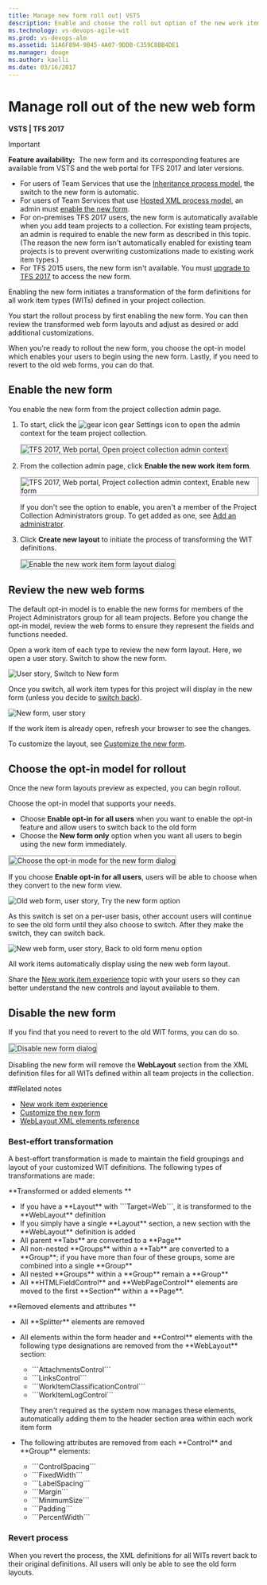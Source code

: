 ```yaml
---
title: Manage new form roll out| VSTS    
description: Enable and choose the roll out option of the new work item form for customizing the work tracking experience on the web portal when connecting to VSTS  
ms.technology: vs-devops-agile-wit
ms.prod: vs-devops-alm
ms.assetid: 51A6F894-9B45-4A07-9DDB-C359C8BB4DE1
ms.manager: douge
ms.author: kaelli
ms.date: 03/16/2017
---
```


# Manage roll out of the new web form


**VSTS | TFS 2017**  

>[!IMPORTANT]  
>**Feature availability:**&#160;&#160;The new form and its corresponding features are available from VSTS and the web portal for TFS 2017 and later versions.<br/> 
> - For users of Team Services that use the [Inheritance process model](../process/manage-process.md), the switch to the new form is automatic.<br/>
> - For users of Team Services that use [Hosted XML process model](../import-process/import-process.md), an admin must [enable the new form](../customize/manage-new-form-rollout.md).<br/>
> - For on-premises TFS 2017 users, the new form is automatically available when you add team projects to a collection. For existing team projects, an admin is required to enable the new form as described in this topic. (The reason the new form isn't automatically enabled for existing team projects is to prevent overwriting customizations made to existing work item types.) <br/>
> - For TFS 2015 users, the new form isn't available. You must [upgrade to TFS 2017](https://www.visualstudio.com/downloads/#team-foundation-server-2017) to access the new form.    

Enabling the new form initiates a transformation of the form definitions for all work item types (WITs) defined in your project collection. 

You start the rollout process by first enabling the new form. You can then review the transformed web form layouts and adjust as desired or add additional customizations. 

When you're ready to rollout the new form, you choose the opt-in model which enables your users to begin using the new form. Lastly, if you need to revert to the old web forms, you can do that.  


<a id="enable"></a>
## Enable the new form  

You enable the new form from the project collection admin page.     

1. To start, click the ![gear icon](../_img/icons/gear_icon.png) gear Settings icon to open the admin context for the team project collection.  

	<img src="_img/manage-new-form-open-tcp-admin-context.png" alt="TFS 2017, Web portal, Open project collection admin context" style="border: 2px solid #C3C3C3;" /> 
<!---   
	![Open admin context](../_img/icons/ALM_OpenAdminContext.png)  
 -->

2. From the collection admin page, click **Enable the new work item form**. 

	<img src="_img/manage-new-form-enable-new-form.png" alt="TFS 2017, Web portal, Project collection admin context, Enable new form" style="border: 2px solid #C3C3C3;" />

	If you don't see the option to enable, you aren't a member of the Project Collection Administrators group. To get added as one, see [Add an administrator](../../accounts/add-administrator-tfs.md).  

4. Click **Create new layout** to initiate the process of transforming the WIT definitions.  

	<img src="_img/manage-new-form-enable-new-form-dialog.png" alt="Enable the new work item form layout dialog" style="border: 2px solid #C3C3C3;" />


 
<!---
You enable the new form from the project collection admin page.    

1. To start, open the admin context for the team project.  

	![Open admin context](../process/_img/team-services-open-admin-context.png)  

2. From the collection admin page, click **Enable the new work item form**. 

	![Process tab](_img/m-new-form-admin-enable.png)

	If you don't see the option to enable, you aren't a member of the Project Collection Administrators group. To get added as one, see [Add an administrator](../../accounts/add-administrator-tfs.md).  

4. Click Create new layout to initiate the process of transforming the WIT definitions.  

	![Process tab](_img/m_new-form-enable.png)  
-->

<a id="review"></a>
## Review the new web forms  

The default opt-in model is to enable the new forms for members of the Project Administrators group for all team projects. Before you change the opt-in model, review the web forms to ensure they represent the fields and functions needed. 

Open a work item of each type to review the new form layout. Here, we open a user story. Switch to show the new form. 

![User story, Switch to New form](_img/m-new-form-try-switch.png)
 
Once you switch, all work item types for this project will display in the new form (unless you decide to [switch back](../process/new-work-item-experience.md#switch-back)).  

![New form, user story](_img/new-form-user-story.png)  

If the work item is already open, refresh your browser to see the changes. 

To customize the layout, see [Customize the new form](customize-wit-form.md). 


<a id="opt-in"></a>
## Choose the opt-in model for rollout  
Once the new form layouts preview as expected, you can begin rollout. 

Choose the opt-in model that supports your needs. 
- Choose **Enable opt-in for all users** when you want to enable the opt-in feature and allow users to switch back to the old form
- Choose the **New form only** option when you want all users to begin using the new form immediately.  

<img src="_img/manage-new-form-choose-opt-in-dialog.png" alt="Choose the opt-in mode for the new form dialog" style="border: 2px solid #C3C3C3;" />

If you choose **Enable opt-in for all users**, users will be able to choose when they convert to the new form view. 

![Old web form, user story, Try the new form option](_img/m-new-form-try-switch.png)  

As this switch is set on a per-user basis, other account users will continue to see the old form until they also choose to switch. After they make the switch, they can switch back.  

![New web form, user story, Back to old form menu option](_img/m-new-form-user-story-switch-to-old-form.png)  

All work items automatically display using the new web form layout.  

Share the [New work item experience](../process/new-work-item-experience.md) topic with your users so they can better understand the new controls and layout available to them.  

<a id="disable"></a>
## Disable the new form  

If you find that you need to revert to the old WIT forms, you can do so.  

<img src="_img/manage-new-form-disable-dialog.png" alt="Disable new form dialog" style="border: 2px solid #C3C3C3;" />

Disabling the new form will remove the **WebLayout** section from the XML definition files for all WITs defined within all team projects in the collection.  


##Related notes

- [New work item experience](../process/new-work-item-experience.md) 
- [Customize the new form](customize-wit-form.md)  
- [WebLayout XML elements reference](../reference/weblayout-xml-elements.md)  

### Best-effort transformation 

A best-effort transformation is made to maintain the field groupings and layout of your customized WIT definitions. The following types of transformations are made:  

**Transformed or added elements **  

<ul>
<li>If you have a **Layout** with ```Target=Web```, it is transformed to the **WebLayout** definition</li>
<li>If you simply have a single **Layout** section, a new section with the **WebLayout** definition is added</li>
<li>All parent **Tabs** are converted to a **Page**</li>
<li>All non-nested **Groups** within a **Tab** are converted to a **Group**; if you have more than four of these groups, some are combined into a single **Group** </li>
<li>All nested **Groups** within a **Group** remain a **Group** </li>
<li>All **HTMLFieldControl** and **WebPageControl** elements are moved to the first **Section** within a **Page**. </li>
</ul>

**Removed elements and attributes **  

<ul>
<li>All **Splitter** elements are removed </li>
<li><p>All elements within the form header and **Control** elements with the following type designations are removed from the **WebLayout** section:</p>
<ul>
<li>```AttachmentsControl```   </li>
<li>```LinksControl``` </li>
<li>```WorkItemClassificationControl```   </li>
<li>```WorkItemLogControl```</li>
</ul>
<p>They aren't required as the system now manages these elements, automatically adding them to the header section area within each work item form</p>
</li>
<li><p>The following attributes are removed from each **Control** and **Group** elements:</p>
<ul>
<li>```ControlSpacing```   </li>
<li>```FixedWidth``` </li>
<li>```LabelSpacing```</li>
<li>```Margin``` </li>
<li>```MinimumSize```  </li>
<li>```Padding```</li>
<li>```PercentWidth``` </li>
</ul>
</li>
</ul>


### Revert process  

When you revert the process, the XML definitions for all WITs revert back to their original definitions. All users will only be able to see the old form layouts. 

<!---
###Visual Studio work item forms   

Certain new controls are added to the Layout section, such as the Development and Discussion section controls. However, these do not display unless XXX. 
-->